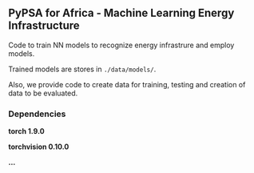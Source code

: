## PyPSA for Africa - Machine Learning Energy Infrastructure

Code to train NN models to recognize energy infrastrure and employ models.

Trained models are stores in ```./data/models/```.

Also, we provide code to create data for training, testing and creation of data to be evaluated.


### Dependencies

**torch 1.9.0**

**torchvision 0.10.0**

**...**
